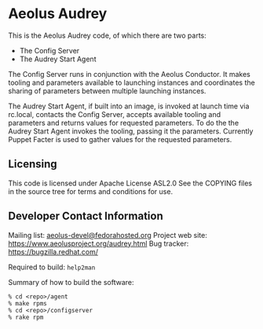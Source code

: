 # Aeolus Audrey
This is the Aeolus Audrey code, of which there are two parts:
* The Config Server
* The Audrey Start Agent

The Config Server runs in conjunction with the Aeolus Conductor. It
makes tooling and parameters available to launching instances and
coordinates the sharing of parameters between multiple launching
instances.

The Audrey Start Agent, if built into an image, is invoked at launch
time via rc.local, contacts the Config Server, accepts available
tooling and parameters and returns values for requested parameters.
To do the the Audrey Start Agent invokes the tooling, passing it
the parameters. Currently Puppet Facter is used to gather values
for the requested parameters.

## Licensing
This code is licensed under Apache License ASL2.0 See the COPYING
files in the source tree for terms and conditions for use.

## Developer Contact Information
Mailing list: aeolus-devel@fedorahosted.org
Project web site: https://www.aeolusproject.org/audrey.html
Bug tracker: https://bugzilla.redhat.com/

Required to build: <code>help2man</code>

Summary of how to build the software:

    % cd <repo>/agent
    % make rpms
    % cd <repo>/configserver
    % rake rpm
